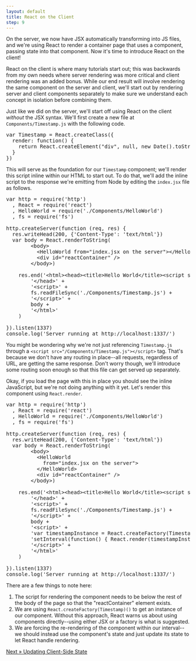 ```yaml
---
layout: default
title: React on the Client
step: 9
---
```

On the server, we now have JSX automatically transforming into JS files, and we're using React to render a container page that uses a component, passing state into that component.  Now it's time to introduce React on the client!

React on the client is where many tutorials start out; this was backwards from my own needs where server rendering was more critical and client rendering was an added bonus.  While our end result will involve rendering the same component on the server and client, we'll start out by rendering server and client components separately to make sure we understand each concept in isolation before combining them.

Just like we did on the server, we'll start off using React on the client *without* the JSX syntax.  We'll first create a new file at `Components/Timestamp.js` with the following code.

<pre class="brush: js">
var Timestamp = React.createClass({
  render: function() {
    return React.createElement("div", null, new Date().toString())
  }
})
</pre>

This will serve as the foundation for our `Timestamp` component; we'll render this script inline within our HTML to start out.  To do that, we'll add the inline script to the response we're emitting from Node by editing the `index.jsx` file as follows.

<pre class="brush: js">
var http = require('http')
  , React = require('react')
  , HelloWorld = require('./Components/HelloWorld')
  , fs = require('fs')

http.createServer(function (req, res) {
  res.writeHead(200, {'Content-Type': 'text/html'})
  var body = React.renderToString(
        &lt;body&gt;
          &lt;HelloWorld from="index.jsx on the server"&gt;&lt;/HelloWorld&gt;
          &lt;div id="reactContainer" /&gt;
        &lt;/body&gt;)

    res.end('&lt;html&gt;&lt;head&gt;&lt;title&gt;Hello World&lt;/title&gt;&lt;script src="//fb.me/react-0.13.1.js"&gt;&lt;/script&gt;' +
        '&lt;/head&gt;' +
        '&lt;script&gt;' +
        fs.readFileSync('./Components/Timestamp.js') +
        '&lt;/script&gt;' +
        body +
        '&lt;/html&gt;'
    )

}).listen(1337)
console.log('Server running at http://localhost:1337/')
</pre>

You might be wondering why we're not just referencing `Timestamp.js` through a `<script src="/Components/Timestamp.js"></script>` tag.  That's because we don't have any routing in place--all requests, regardless of URL, are getting the same response.  Don't worry though, we'll introduce some routing soon enough so that this file can get served up separately.

Okay, if you load the page with this in place you should see the inline JavaScript, but we're not doing anything with it yet.  Let's render this component using `React.render`.

<pre class="brush: js">
var http = require('http')
  , React = require('react')
  , HelloWorld = require('./Components/HelloWorld')
  , fs = require('fs')

http.createServer(function (req, res) {
  res.writeHead(200, {'Content-Type': 'text/html'})
  var body = React.renderToString(
        &lt;body&gt;
          &lt;HelloWorld
            from="index.jsx on the server"&gt;
          &lt;/HelloWorld&gt;
          &lt;div id="reactContainer" /&gt;
        &lt;/body&gt;)

    res.end('&lt;html&gt;&lt;head&gt;&lt;title&gt;Hello World&lt;/title&gt;&lt;script src="//fb.me/react-0.13.1.js"&gt;&lt;/script&gt;' +
        '&lt;/head&gt;' +
        '&lt;script&gt;' +
        fs.readFileSync('./Components/Timestamp.js') +
        '&lt;/script&gt;' +
        body +
        '&lt;script&gt;' +
        'var timestampInstance = React.createFactory(Timestamp)();' +
        'setInterval(function() { React.render(timestampInstance, document.getElementById("reactContainer")) }, 500)' +
        '&lt;/script&gt;' +
        '&lt;/html&gt;'
    )

}).listen(1337)
console.log('Server running at http://localhost:1337/')
</pre>

There are a few things to note here:

1. The script for rendering the component needs to be below the rest of the body of the page so that the "reactContainer" element exists.
1. We are using `React.createFactory(Timestamp)()` to get an instance of our component. Without this approach, React warns us about using components directly--using either JSX or a factory is what is suggested.
1. We are forcing the re-rendering of the component within our interval--we should instead use the component's state and just update its state to let React handle rendering.

[Next » Updating Client-Side State](10-react-state)
